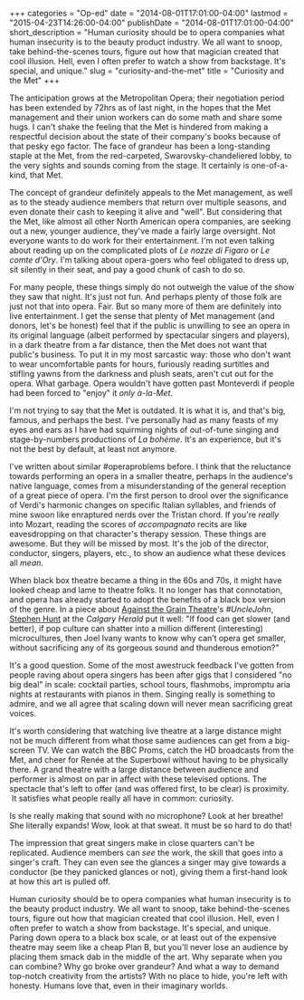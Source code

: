 +++
categories = "Op-ed"
date = "2014-08-01T17:01:00-04:00"
lastmod = "2015-04-23T14:26:00-04:00"
publishDate = "2014-08-01T17:01:00-04:00"
short_description = "Human curiosity should be to opera companies what human insecurity is to the beauty product industry. We all want to snoop, take behind-the-scenes tours, figure out how that magician created that cool illusion. Hell, even I often prefer to watch a show from backstage. It&#039;s special, and unique."
slug = "curiosity-and-the-met"
title = "Curiosity and the Met"
+++

The anticipation grows at the Metropolitan Opera; their negotiation period has been extended by 72hrs as of last night, in the hopes that the Met management and their union workers can do some math and share some hugs. I can't shake the feeling that the Met is hindered from making a respectful decision about the state of their company's books because of that pesky ego factor. The face of grandeur has been a long-standing staple at the Met, from the red-carpeted, Swarovsky-chandeliered lobby, to the very sights and sounds coming from the stage. It certainly is one-of-a-kind, that Met.

The concept of grandeur definitely appeals to the Met management, as well as to the steady audience members that return over multiple seasons, and even donate their cash to keeping it alive and "well". But considering that the Met, like almost all other North American opera companies, are seeking out a new, younger audience, they've made a fairly large oversight. Not everyone wants to do work for their entertainment. I'm not even talking about reading up on the complicated plots of *Le nozze di Figaro* or *Le comte d'Ory*. I'm talking about opera-goers who feel obligated to dress up, sit silently in their seat, and pay a good chunk of cash to do so. 

For many people, these things simply do not outweigh the value of the show they saw that night. It's just not fun. And perhaps plenty of those folk are just not that into opera. Fair. But so many more of them are definitely into live entertainment. I get the sense that plenty of Met management (and donors, let's be honest) feel that if the public is unwilling to see an opera in its original language (albeit performed&nbsp;by spectacular singers and players), in a dark theatre from a far distance, then the Met does not want that public's business. To put it in my most sarcastic way: those who don't want to wear uncomfortable pants for hours, furiously reading surtitles&nbsp;and stifling yawns from the darkness and plush seats, aren't cut out for the opera. What garbage. Opera wouldn't have gotten past Monteverdi if people had been forced to "enjoy" it *only à-la-Met*.

I'm not trying to say that the Met is outdated. It is what it is, and that's big, famous, and perhaps the best. I've personally had as many feasts of my eyes and ears as I have had squirming nights of out-of-tune singing and stage-by-numbers productions of *La bohème*. It's an experience, but it's not the best by default, at least not anymore.

I've written about similar #operaproblems before. I think that the reluctance towards performing an opera in a smaller theatre, perhaps in the audience's native language, comes from a misunderstanding of the general reception of a great piece of opera. I'm the first person to drool over the significance of Verdi's harmonic changes on specific Italian syllables, and friends of mine swoon like enraptured nerds over the Tristan chord. If you're *really* into Mozart, reading the scores of *accompagnato* recits are like eavesdropping on that character's therapy session. These things are awesome. But they will be missed by most. It's the job of the director, conductor, singers, players, etc., to show an audience what these devices all *mean*. 

When black box theatre became a thing in the 60s and 70s, it might have looked cheap and lame to theatre folks. It no longer has that connotation, and opera has already started to adopt the benefits of a black box version of the genre.&nbsp;In a piece about [Against the Grain Theatre](http://atg.schmopera.com/)'s *#UncleJohn*, [Stephen Hunt](http://www.calgaryherald.com/entertainment/festival-guide/Banff+transforms+into+opera+UncleJohn/10076789/story.html) at the *Calgary Herald* put it well: "If food can get slower (and better), if pop culture can shatter into a million different (interesting) microcultures, then Joel Ivany wants to know why can’t opera get smaller, without sacrificing any of its gorgeous sound and thunderous emotion?" 

It's a good question. Some of the most awestruck feedback I've gotten from people raving about opera singers has been after gigs that I considered "no big deal" in scale: cocktail parties, school tours, flashmobs, impromptu aria nights at restaurants with pianos in them. Singing really is something to admire, and we all agree that scaling down will never mean sacrificing great voices.

It's worth considering that watching live theatre at a large distance might not be much different from what those same audiences can get from a big-screen TV. We can watch the BBC Proms, catch the HD broadcasts from the Met, and cheer for Renée at the Superbowl without having to be physically there.&nbsp;A grand theatre with a large distance between audience and performer is almost on par in affect with these televised options. The spectacle that's left to offer (and was offered first, to be clear) is proximity. &nbsp;It satisfies what people really all have in common: curiosity.

Is she&nbsp;really making that sound with no microphone? Look at her breathe! She literally expands! Wow, look at that sweat. It must be so hard to do that!

The impression that great singers make in close quarters can't be replicated. Audience members can *see* the work, the skill that goes into a singer's craft. They can even see the glances a singer may give towards a conductor (be they panicked glances or not), giving them a first-hand look at how this art is pulled off.

Human curiosity should be to opera companies what human insecurity is to the beauty product industry. We all want to snoop, take behind-the-scenes tours, figure out how that magician created that cool illusion. Hell, even I often prefer to watch a show from backstage. It's special, and unique. Paring down opera to a black box scale, or at least out of the expensive theatre may seem like a cheap Plan B, but you'll never lose an audience by placing them smack dab in the middle of the art. Why separate when you can combine? Why go broke over grandeur? And what a way to demand top-notch creativity from the artists? With no place to hide, you're left with honesty. Humans love that, even in their imaginary worlds.
